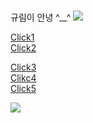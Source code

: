 # 
규림이 안녕 ^__^
![](https://item.kakaocdn.net/do/6469168a79defa072447178b97ef35cff43ad912ad8dd55b04db6a64cddaf76d)   


[Click1](https://youtu.be/-WgqndZu_Tk)           
[Click2](https://youtu.be/K7o4nYV0ns4)  
  
[Click3]( https://youtu.be/OJAKYX8A_WM)     
[Clikc4](https://youtu.be/4_zR8mAYAEY)  
[Click5](https://youtu.be/-S8_oOqnkac)     

 
  
![](https://post-phinf.pstatic.net/MjAxOTA2MjhfMjI2/MDAxNTYxNzA5NjM2MTg2.t6-T-XCehgScI0qUCfYH9URGAo30azQ-bbtMrFGBV5kg.K2X9CS0SEC28hC_g9n5EdWcGlPfMZ-EPa1bSp8uksw0g.GIF/chansem_zalga-cute-smile-ani.gif?type=w1200)  
